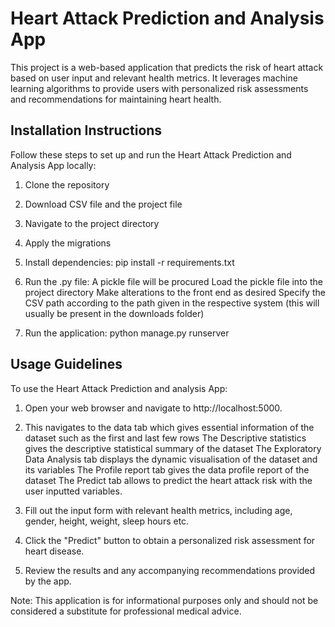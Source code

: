 # Heart Attack Prediction and Analysis App

This project is a web-based application that predicts the risk of heart attack based on user input and relevant health metrics. It leverages machine learning algorithms to provide users with personalized risk assessments and recommendations for maintaining heart health.

## Installation Instructions

Follow these steps to set up and run the Heart Attack Prediction and Analysis App locally:

1. Clone the repository

2. Download CSV file and the project file

3. Navigate to the project directory
4. Apply the migrations
5. Install dependencies:
pip install -r requirements.txt

6. Run the .py file: 
A pickle file will be procured
Load the pickle file into the project directory
Make alterations to the front end as desired
Specify the CSV path according to the path given in the respective system (this will usually be present in the downloads folder)

7. Run the application:
python manage.py runserver

## Usage Guidelines

To use the Heart Attack Prediction and analysis App:

1. Open your web browser and navigate to http://localhost:5000.

2. This navigates to the data tab which gives essential information of the dataset such as the first and last few rows
The Descriptive statistics gives the descriptive statistical summary of the dataset
The Exploratory Data Analysis tab displays the dynamic visualisation of the dataset and its variables
The Profile report tab gives the data profile report of the dataset
The Predict tab allows to predict the heart attack risk with the user inputted variables.

3. Fill out the input form with relevant health metrics, including age, gender, height, weight, sleep hours etc.

4. Click the "Predict" button to obtain a personalized risk assessment for heart disease.

5. Review the results and any accompanying recommendations provided by the app.


Note: This application is for informational purposes only and should not be considered a substitute for professional medical advice.
